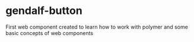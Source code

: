 # gendalf-button
First web component created to learn how to work with polymer and some basic concepts of web components
